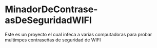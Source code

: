 # MinadorDeContrase-asDeSeguridadWIFI
Este es un proyecto el cual infeca a varias computadoras para probar multimpes contraseñas de seguridad de WIFI
